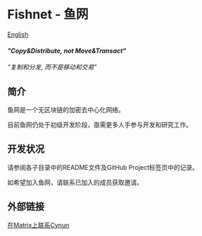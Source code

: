 # Fishnet - 鱼网

[English](./i18n/en-us/readme.md)

#### *"Copy&Distribute, not Move&Transact"*
*"复制和分发, 而不是移动和交易"*

## 简介

鱼网是一个无区块链的加密去中心化网络。

目前鱼网仍处于初级开发阶段，亟需更多人手参与开发和研究工作。

## 开发状况

请参阅各子目录中的README文件及GitHub Project标签页中的记录。

如希望加入鱼网，请联系已加入的成员获取邀请。

## 外部链接

[在Matrix上联系Cynun](https://matrix.to/#/@cynun:matrix.org)